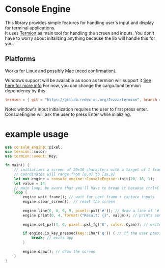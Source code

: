 # Console Engine

This library provides simple features for handling user's input and display for terminal applications.  
It uses [Termion](https://crates.io/crates/termion) as main tool for handling the screen and inputs. You don't have to worry about initalizing anything because the lib will handle this for you.

## Platforms

Works for Linux and possibly Mac (need confirmation).  

Windows support will be available as soon as termion will support it [See here for more info](https://gitlab.redox-os.org/redox-os/termion/-/merge_requests/151)
For now, you can change the cargo.toml termion dependency by this :
```toml
termion = { git = "https://gitlab.redox-os.org/Jezza/termion", branch = "windows-support", package = "termion"}
```
Note: window's input initialization requires the user to first press enter. ConsoleEngine will ask the user to press Enter while inializing.

# example usage 
```rust
use console_engine::pixel;
use termion::color;
use termion::event::Key;

fn main() {
    // initializes a screen of 20x10 characters with a target of 1 frame per second
    // coordinates will range from [0,0] to [19,9]
    let mut engine = console_engine::ConsoleEngine::init(20, 10, 1);
    let value = 14;
    // main loop, be aware that you'll have to break it because ctrl+C is captured
    loop {
        engine.wait_frame(); // wait for next frame + capture inputs
        engine.clear_screen(); // reset the screen
    
        engine.line(0, 0, 9, 9, pixel::pxl('#')); // draw a line of '#' from [0,0] to [9,9]
        engine.print(0, 4, format!("Result: {}", value)); // prints some value at [0,4]
    
        engine.set_pxl(4, 0, pixel::pxl_fg('O', color::Cyan)); // write a majestic cyan 'O' at [4,0]

        if engine.is_key_pressed(Key::Char('q')) { // if the user presses 'q' :
            break; // exits app
        }
    
        engine.draw(); // draw the screen
    }
}
```
